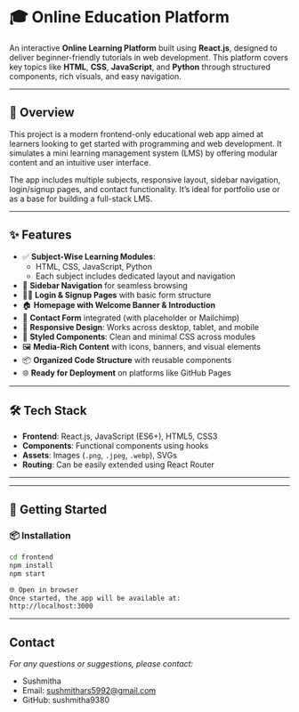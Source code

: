 # 🎓 Online Education Platform

An interactive **Online Learning Platform** built using **React.js**, designed to deliver beginner-friendly tutorials in web development. This platform covers key topics like **HTML**, **CSS**, **JavaScript**, and **Python** through structured components, rich visuals, and easy navigation.

---

## 🧭 Overview

This project is a modern frontend-only educational web app aimed at learners looking to get started with programming and web development. It simulates a mini learning management system (LMS) by offering modular content and an intuitive user interface.

The app includes multiple subjects, responsive layout, sidebar navigation, login/signup pages, and contact functionality. It’s ideal for portfolio use or as a base for building a full-stack LMS.

---

## ✨ Features

- ✅ **Subject-Wise Learning Modules**:
  - HTML, CSS, JavaScript, Python
  - Each subject includes dedicated layout and navigation
- 🧭 **Sidebar Navigation** for seamless browsing
- 👩‍🏫 **Login & Signup Pages** with basic form structure
- 🏠 **Homepage with Welcome Banner & Introduction**
- 📧 **Contact Form** integrated (with placeholder or Mailchimp)
- 📱 **Responsive Design**: Works across desktop, tablet, and mobile
- 🎨 **Styled Components**: Clean and minimal CSS across modules
- 🖼️ **Media-Rich Content** with icons, banners, and visual elements
- 📦 **Organized Code Structure** with reusable components
- 🌐 **Ready for Deployment** on platforms like GitHub Pages

---

## 🛠️ Tech Stack

- **Frontend**: React.js, JavaScript (ES6+), HTML5, CSS3
- **Components**: Functional components using hooks
- **Assets**: Images (`.png`, `.jpeg`, `.webp`), SVGs
- **Routing**: Can be easily extended using React Router

---


---

## 🚀 Getting Started

### 📦 Installation

```bash
cd frontend
npm install
npm start

🌐 Open in browser
Once started, the app will be available at:
http://localhost:3000
```

---
## Contact
*For any questions or suggestions, please contact:*

- Sushmitha
- Email: sushmithars5992@gmail.com
- GitHub: sushmitha9380
